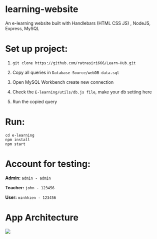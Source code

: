 # learning-website
An e-learning website built with Handlebars  (HTML CSS JS) , NodeJS, Express, MySQL

# Set up project:

1. `git clone https://github.com/ratnasiri666/Learn-Hub.git`

2. Copy all queries in `Database-Source/webDB-data.sql`

3. Open MySQL Workbench create new connection

4. Check the `E-learning/utils/db.js file`, make your db setting here

5. Run the copied query

# Run:
```
cd e-learning
npm install
npm start
```

# Account for testing:

**Admin:**
`admin - admin`

**Teacher:**
`john - 123456`

**User:**
`minhhien - 123456`


# App Architecture
![](https://calvinsettachatgul.github.io/imgs/mvc-rails.png)
